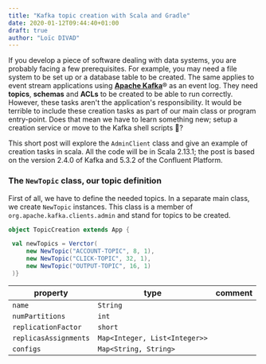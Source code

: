 ```yaml
---  
title: "Kafka topic creation with Scala and Gradle"  
date: 2020-01-12T09:44:40+01:00  
draft: true  
author: "Loïc DIVAD"  
---  
```


If you develop a piece of software dealing with data systems, you are probably facing a few prerequisites. 
For example, you may need a file system to be set up or a database table to be created. 
The same applies to event stream applications using [**Apache Kafka**](http://kafka.apache.org/)® as an event log. 
They need **topics**, **schemas** and **ACLs** to be created to be able to run correctly. 
However, these tasks aren't the application's responsibility. 
It would be terrible to include these creation tasks as part of our main class or program entry-point. 
Does that mean we have to learn something new; setup a creation service or move to the Kafka shell scripts 🤔?
  
This short post will explore the `AdminClient` class and give an example of creation tasks in scala.
All the code will be in Scala 2.13.1; the post is based on the version 2.4.0 of Kafka and 5.3.2 of the Confluent Platform.
  
### The `NewTopic` class, our topic definition

First of all, we have to define the needed topics. In a separate main class, we create `NewTopic` instances.
This class is a member of `org.apache.kafka.clients.admin` and stand for topics to be created.  
 
  
```scala  
object TopicCreation extends App {  

 val newTopics = Verctor(
	 new NewTopic("ACCOUNT-TOPIC", 8, 1),    
	 new NewTopic("CLICK-TOPIC", 32, 1),   
	 new NewTopic("OUTPUT-TOPIC", 16, 1)  
 )}  
```
| property 	                | type 	                        | comment	|
|---------------------------|-------------------------------|-----------|
| `name`                    |`String`                       |  |
| `numPartitions`           |`int`                          |  |
| `replicationFactor`       |`short`                        |  |
| `replicasAssignments` 	|`Map<Integer, List<Integer>>`	|  |
| `configs`                 |`Map<String, String>`          |  |


